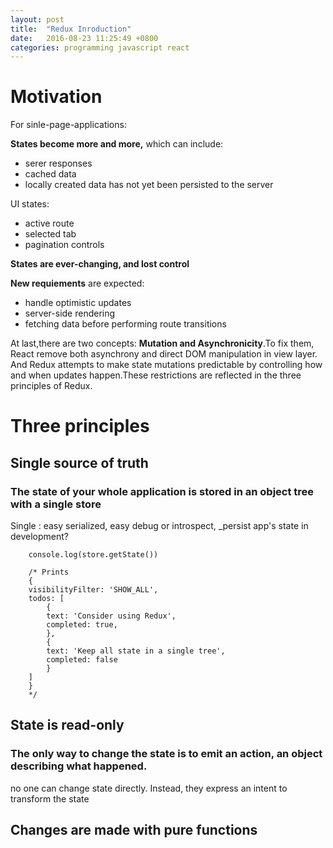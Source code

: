```yaml
---
layout: post
title:  "Redux Inroduction"
date:   2016-08-23 11:25:49 +0800
categories: programming javascript react
---
```


# Motivation #
For sinle-page-applications:

**States become more and more,** which can include:
+   serer responses
+   cached data
+   locally created data has not yet been persisted to the server

UI states:
+   active route
+   selected tab
+   pagination controls

**States are ever-changing, and lost control**

**New requiements** are expected:
+   handle optimistic updates
+   server-side rendering
+   fetching data before performing route transitions 

At last,there are two concepts: **Mutation and Asynchronicity**.To fix them, React remove both asynchrony and direct DOM manipulation in view layer.
And Redux attempts to make state mutations predictable by controlling how and when updates happen.These restrictions are reflected in the three principles of Redux.

# Three principles #
## Single source of truth
### The state of your whole application is stored in an object tree with a single store
Single : easy serialized, easy debug or introspect, _persist app's state in development?
        
        console.log(store.getState())

        /* Prints
        {
        visibilityFilter: 'SHOW_ALL',
        todos: [
            {
            text: 'Consider using Redux',
            completed: true,
            },
            {
            text: 'Keep all state in a single tree',
            completed: false
            }
        ]
        }
        */
## State is read-only ##
### The only way to change the state is to emit an action, **an object describing what happened.** ###
no one can change state directly. Instead, they express an intent to transform the state
## Changes are made with pure functions 